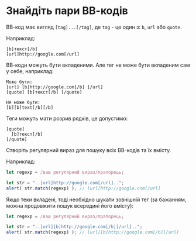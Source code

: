 # Знайдіть пари ВВ-кодів

ВВ-код має вигляд `[tag]...[/tag]`, де `tag` - це один з: `b`, `url` або `quote`.

Наприклад:
```
[b]текст[/b]
[url]http://google.com[/url]
```

ВВ-коди можуть бути вкладеними. Але тег не може бути вкладеним сам у себе, наприклад:

```
Може бути:
[url] [b]http://google.com[/b] [/url]
[quote] [b]текст[/b] [/quote]

Не може бути:
[b][b]text[/b][/b]
```

Теги можуть мати розрив рядків, це допустимо:

```
[quote]
  [b]текст[/b]
[/quote]
```

Створіть регулярний вираз для пошуку всіх BB-кодів та їх вмісту.

Наприклад:

```js
let regexp = /ваш регулярний вираз/прапорець;

let str = "..[url]http://google.com[/url]..";
alert( str.match(regexp) ); // [url]http://google.com[/url]
```

Якщо теки вкладені, тоді необхідно шукати зовнішній тег (за бажанням, можна продовжити пошук всередині його вмісту):

```js
let regexp = /ваш регулярний вираз/прапорець;

let str = "..[url][b]http://google.com[/b][/url]..";
alert( str.match(regexp) ); // [url][b]http://google.com[/b][/url]
```
